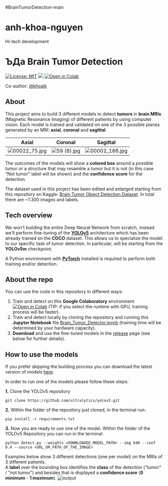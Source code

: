 #BrainTumorDetection-main
# anh-khoa-nguyen
Hi-tech development 
# ­ЪДа Brain Tumor Detection

[![License: MIT](https://img.shields.io/badge/License-MIT-yellow.svg)](https://opensource.org/licenses/MIT) [![](https://badgen.net/badge/release/1.2.0/green?icon=github)](https://github.com/giuseppebrb/BrainTumorDetection/releases) [![Open in Colab](https://colab.research.google.com/assets/colab-badge.svg)](https://colab.research.google.com/github/khoalk/BrainTumorDetection/main/Brain_Tumor_Detector.ipynb)

Co-author: [@khoalk](https://github.com/khoalk)

## About

This project aims to build 3 different models to detect **tumors** in **brain MRIs** (Magnetic Resonance Imaging) of different patients by using computer vision. Each model is trained and validated on one of the 3 possible planes generated by an MRI: **axial**, **coronal** and **sagittal**.

| Axial                                            | Coronal                                        | Sagittal                                          |
| ------------------------------------------------ | ---------------------------------------------- | ------------------------------------------------- |
| ![00022_75.jpg](https://i.imgur.com/BdcTZOO.jpg) | ![59 (8).jpg](https://i.imgur.com/lH96GA2.jpg) | ![00002_166.jpg](https://i.imgur.com/9rCqylE.jpg) |

The outcomes of the models will show a **colored box** around a possible tumor or a structure that may resamble a tumor but it is not (in this case "Not tumor" label will be shown) and the **confidence score** for the detection.

The dataset used in this project has been edited and enlarged starting from this repository on Kaggle: [Brain Tumor Object Detection Dataset](https://www.kaggle.com/datasets/davidbroberts/brain-tumor-object-detection-datasets). In total there are ~1.300 images and labels.

## Tech overview

We won't building the entire Deep Neural Network from scratch, instead we'll perform fine-tuning of the [**YOLOv5**](https://github.com/ultralytics/yolov5) architecture which has been already trained on the **COCO** dataset. This allows us to specialize the model to our specific task of tumor detection. In particular, will be starting from the **YOLOv5m** checkpoint.

A Python environment with [**PyTorch**](https://pytorch.org/get-started/locally/) installed is required to perform both training end/or detection.

## About the repo

You can use the code in this repository in different ways:

1. Train and detect on this **Google Colaboratory** environment [![Open in Colab](https://colab.research.google.com/assets/colab-badge.svg)](https://colab.research.google.com/github/giuseppebrb/BrainTumorDetection/blob/main/Brain_Tumor_Detector.ipynb) (TIP: if you select the runtime with GPU, training process will be faster).
2. Train and detect locally by cloning the repository and running this **Jupyter Notebook** file [Brain_Tumor_Detector.ipynb](https://colab.research.google.com/github/giuseppebrb/BrainTumorDetection/blob/main/Brain_Tumor_Detector.ipynb) (training time will be determined by your hardware capacity).
3. **Download** and use the fine-tuned models in the [release](https://github.com/giuseppebrb/BrainTumorDetection/releases) page (see below for further details).

## How to use the models

If you prefer skipping the building process you can download the latest version of models [here](https://github.com/giuseppebrb/BrainTumorDetection/releases).

In order to run one of the models please follow these steps:

**1.** Clone the YOLOv5 repository

```
git clone https://github.com/ultralytics/yolov5.git
```

**2.** Within the folder of the repository just cloned, in the terminal run:

```
pip install -r requirements.txt
```

**3.** Now you are ready to use one of the model. Within the folder of the YOLOv5 Repository you can run in the terminal:

```
python detect.py --weights <DOWNLOADED_MODEL_PATH> --img 640 --conf 0.4 --source <URL_OR_PATH_OF_THE_IMAGE>
```

Examples below show 3 different detections (one per model) on the MRIs of 3 different patients. <br>
A **label** over the bounding box identifies the **class** of the detection ("tumor" / "not tumor") and besides that is displayed a **confidence score** (**0 minimum** - **1 maximum**).
![output](https://i.imgur.com/sk2Vh1s.jpg)

